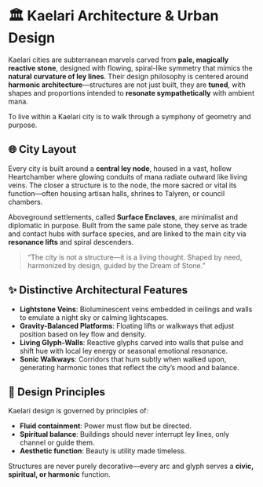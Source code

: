 # 🏛 Kaelari Architecture & Urban Design

Kaelari cities are subterranean marvels carved from **pale, magically reactive stone**, designed with flowing, spiral-like symmetry that mimics the **natural curvature of ley lines**. Their design philosophy is centered around **harmonic architecture**—structures are not just built, they are **tuned**, with shapes and proportions intended to **resonate sympathetically** with ambient mana.

To live within a Kaelari city is to walk through a symphony of geometry and purpose.

## 🌐 City Layout

Every city is built around a **central ley node**, housed in a vast, hollow Heartchamber where glowing conduits of mana radiate outward like living veins. The closer a structure is to the node, the more sacred or vital its function—often housing artisan halls, shrines to Talyren, or council chambers.

Aboveground settlements, called **Surface Enclaves**, are minimalist and diplomatic in purpose. Built from the same pale stone, they serve as trade and contact hubs with surface species, and are linked to the main city via **resonance lifts** and spiral descenders.

> “The city is not a structure—it is a living thought. Shaped by need, harmonized by design, guided by the Dream of Stone.”

## ✨ Distinctive Architectural Features

- **Lightstone Veins**: Bioluminescent veins embedded in ceilings and walls to emulate a night sky or calming lightscapes.
- **Gravity-Balanced Platforms**: Floating lifts or walkways that adjust position based on ley flow and density.
- **Living Glyph-Walls**: Reactive glyphs carved into walls that pulse and shift hue with local ley energy or seasonal emotional resonance.
- **Sonic Walkways**: Corridors that hum subtly when walked upon, generating harmonic tones that reflect the city’s mood and balance.

## 🧱 Design Principles

Kaelari design is governed by principles of:
- **Fluid containment**: Power must flow but be directed.
- **Spiritual balance**: Buildings should never interrupt ley lines, only channel or guide them.
- **Aesthetic function**: Beauty is utility made timeless.

Structures are never purely decorative—every arc and glyph serves a **civic, spiritual, or harmonic** function.